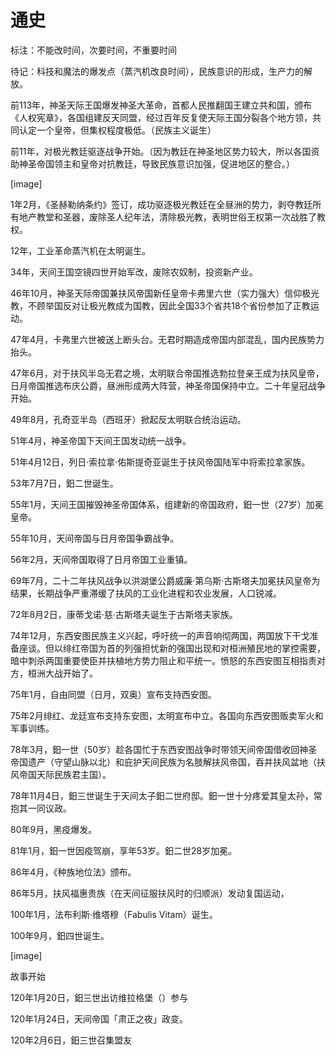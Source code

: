 # 通史

标注：不能改时间，次要时间，不重要时间

待记：科技和魔法的爆发点（蒸汽机改良时间），民族意识的形成，生产力的解放。



前113年，神圣天际王国爆发神圣大革命，首都人民推翻国王建立共和国，颁布《人权宪章》，各国组建反天同盟，经过百年反复使天际王国分裂各个地方领，共同认定一个皇帝，但集权程度极低。（民族主义诞生）

前11年，对极光教廷驱逐战争开始。（因为教廷在神圣地区势力较大，所以各国资助神圣帝国领主和皇帝对抗教廷，导致民族意识加强，促进地区的整合。）

[image]

1年2月，《圣赫勒纳条约》签订，成功驱逐极光教廷在全昼洲的势力，剥夺教廷所有地产教堂和圣器，废除圣人纪年法，清除极光教，表明世俗王权第一次战胜了教权。

12年，工业革命蒸汽机在太明诞生。

34年，天间王国空镜四世开始军改，废除农奴制，投资新产业。

46年10月，神圣天际帝国兼扶风帝国新任皇帝卡弗里六世（实力强大）信仰极光教，不顾举国反对让极光教成为国教，因此全国33个省共18个省份参加了正教运动。

47年4月，卡弗里六世被送上断头台。无君时期造成帝国内部混乱，国内民族势力抬头。

47年6月，对于扶风半岛无君之境，太明联合帝国推选勃拉登亲王成为扶风皇帝，日月帝国推选布庆公爵，昼洲形成两大阵营，神圣帝国保持中立。二十年皇冠战争开始。

49年8月，孔奇亚半岛（西班牙）掀起反太明联合统治运动。

51年4月，神圣帝国下天间王国发动统一战争。

51年4月12日，列日·索拉拿·佑斯提奇亚诞生于扶风帝国陆军中将索拉拿家族。

53年7月7日，鈤二世诞生。

55年1月，天间王国摧毁神圣帝国体系，组建新的帝国政府，鈤一世（27岁）加冕皇帝。

55年10月，天间帝国与日月帝国争霸战争。

56年2月，天间帝国取得了日月帝国工业重镇。

69年7月，二十二年扶风战争以洪湖堡公爵威廉·第乌斯·古斯塔夫加冕扶风皇帝为结果，长期战争严重滞缓了扶风的工业化进程和农业发展，人口锐减。

72年8月2日，康蒂戈诺·慈·古斯塔夫诞生于古斯塔夫家族。

74年12月，东西安图民族主义兴起，呼吁统一的声音响彻两国，两国放下干戈准备座谈。但以绯红帝国为首的列强担忧新的强国出现和对桓洲殖民地的掌控需要，暗中刺杀两国重要使臣并扶植地方势力阻止和平统一。愤怒的东西安图互相指责对方，桓洲大战开始了。

75年1月，自由同盟（日月，双奥）宣布支持西安图。

75年2月绯红、龙廷宣布支持东安图，太明宣布中立。各国向东西安图贩卖军火和军事训练。

78年3月，鈤一世（50岁）趁各国忙于东西安图战争时带领天间帝国借收回神圣帝国遗产（守望山脉以北）和庇护天间民族为名肢解扶风帝国，吞并扶风盆地（扶风帝国天际民族君主国）。

78年11月4日，鈤三世诞生于天间太子鈤二世府邸。鈤一世十分疼爱其皇太孙，常抱其一同议政。

80年9月，黑疫爆发。

81年1月，鈤一世因疫驾崩，享年53岁。鈤二世28岁加冕。

86年4月，《种族地位法》颁布。

86年5月，扶风福惠贵族（在天间征服扶风时的归顺派）发动复国运动，

100年1月，法布利斯·维塔穆（Fabulis Vitam）诞生。

100年9月，鈤四世诞生。

[image]

故事开始

120年1月20日，鈤三世出访维拉格堡（）参与

120年1月24日，天间帝国「肃正之夜」政变。

120年2月6日，鈤三世召集盟友



